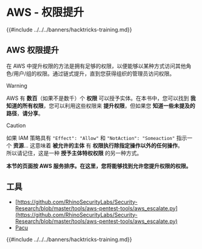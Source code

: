 # AWS - 权限提升

{{#include ../../../banners/hacktricks-training.md}}

## AWS 权限提升

在 AWS 中提升权限的方法是拥有足够的权限，以便能够以某种方式访问其他角色/用户/组的权限。通过链式提升，直到您获得组织的管理员访问权限。

> [!WARNING]
> AWS 有 **数百**（如果不是数千）个 **权限** 可以授予实体。在本书中，您可以找到 **我知道的所有权限**，您可以利用这些权限来 **提升权限**，但如果您 **知道一些未提及的路径**，**请分享**。

> [!CAUTION]
> 如果 IAM 策略具有 `"Effect": "Allow"` 和 `"NotAction": "Someaction"` 指示一个 **资源**... 这意味着 **被允许的主体** 有 **权限执行除指定操作以外的任何操作**。\
> 所以请记住，这是一种 **授予主体特权权限** 的另一种方式。

**本节的页面按 AWS 服务排序。在这里，您将能够找到允许您提升权限的权限。**

## 工具

- [https://github.com/RhinoSecurityLabs/Security-Research/blob/master/tools/aws-pentest-tools/aws_escalate.py](https://github.com/RhinoSecurityLabs/Security-Research/blob/master/tools/aws-pentest-tools/aws_escalate.py)
- [Pacu](https://github.com/RhinoSecurityLabs/pacu)

{{#include ../../../banners/hacktricks-training.md}}
